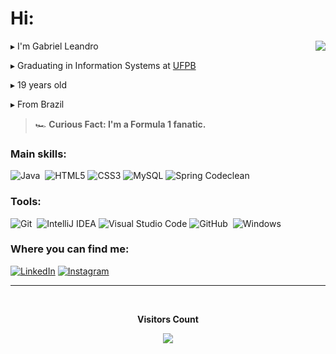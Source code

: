 # Hi:
<div>
  <img src="https://github-readme-stats.vercel.app/api?username=glpontes&show_icons=true&theme=transparent&title_color=3181F6&icon_color=aaaaaa&text_color=aaaaaa&card_width=100&text_bold=false&count_private=true&hide_border=true&hide_rank=true" align="right"/>
</div>
  
▸ I'm Gabriel Leandro

▸ Graduating in Information Systems at [UFPB](https://www.ufpb.br/)

▸ 19 years old

▸ From Brazil 
 
 

>🏎️ **Curious Fact: I'm a Formula 1 fanatic.**





### Main skills:
![Java](https://img.shields.io/badge/Java-2C2255?style=for-the-badge&logo=java&labelColor=e30b0b&logoColor=fff)&nbsp;
![HTML5](https://img.shields.io/badge/HTML5-E34F26?style=for-the-badge&logo=html5&logoColor=white)
![CSS3](https://img.shields.io/badge/CSS3-1572B6?style=for-the-badge&logo=css3&logoColor=white)
![MySQL](https://img.shields.io/badge/MySQL-00000F?style=for-the-badge&logo=mysql&logoColor=white)
<img src="https://img.shields.io/badge/Spring-6DB33F?style=for-the-badge&logo=spring&logoColor=white&labelColor=2b2b2b" alt="Spring Codeclean">

### Tools:
![Git](https://img.shields.io/badge/-Git-2C2255?style=for-the-badge&logo=git&labelColor=fff)&nbsp;
![IntelliJ IDEA](https://img.shields.io/badge/IntelliJ%20IDEA-000000?style=for-the-badge&logo=intellij-idea&logoColor=white)
![Visual Studio Code](https://img.shields.io/badge/Visual%20Studio%20Code-007ACC?style=for-the-badge&logo=visual-studio-code&logoColor=white)
![GitHub](https://img.shields.io/badge/-GitHub-2C2255?style=for-the-badge&logo=github&labelColor=161b22)&nbsp;
![Windows](https://img.shields.io/badge/-Windows-2C2255?style=for-the-badge&logo=windows&labelColor=4eb6ff)&nbsp;

### Where you can find me:
[![LinkedIn](https://img.shields.io/badge/LinkedIn-0077B5?style=for-the-badge&logo=linkedin&logoColor=white)]([https://https://www.linkedin.com/in/pedro-vinicius-8472351b7/](https://www.linkedin.com/in/gabrie-leandro-pontes/))
[![Instagram](https://img.shields.io/badge/Instagram-d9137e?style=for-the-badge&logo=instagram&logoColor=white)](https://instagram.com/gl.pontes)

---
<div align="center">
<br><p align="centre"><b>Visitors Count</b></p>  
<p align="center"><img align="center" src="https://profile-counter.glitch.me/{glpontes}/count.svg" /></p> 
<br></div>

<!-- Proudly created with GPRM ( https://gprm.itsvg.in ) -->
